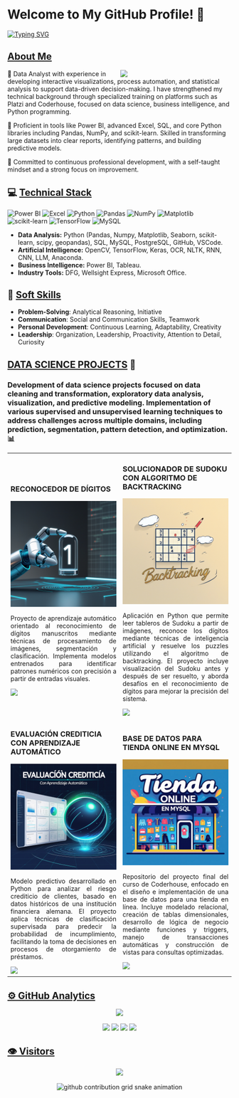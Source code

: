 # Welcome to My GitHub Profile! 👋

<a href="https://git.io/typing-svg">
  <img src="https://readme-typing-svg.herokuapp.com?font=Fibra+Cade&weight=500&size=41&pause=1000&color=29F719&background=E3FF2700&center=true&vCenter=true&random=false&width=500&lines=Analista+de+Datos;Especialista+Power+BI" alt="Typing SVG" />
</a>

## [About Me](https://github.com/pandao/editor.md "Heading link")
<picture> <img align="right" src="https://github.com/7oSkaaa/7oSkaaa/blob/main/Images/Right_Side.gif?raw=true" width = 250px></picture>

🎯 Data Analyst with experience in developing interactive visualizations, process automation, and statistical analysis to support data-driven decision-making. I have strengthened my technical background through specialized training on platforms such as Platzi and Coderhouse, focused on data science, business intelligence, and Python programming.

🔧 Proficient in tools like Power BI, advanced Excel, SQL, and core Python libraries including Pandas, NumPy, and scikit-learn. Skilled in transforming large datasets into clear reports, identifying patterns, and building predictive models.

🚀 Committed to continuous professional development, with a self-taught mindset and a strong focus on improvement.

## 💻 [Technical Stack](https://github.com/pandao/editor.md "Heading link")
![Power BI](https://img.shields.io/badge/Power%20BI-F2C811?style=for-the-badge&logo=microsoft-power-bi&logoColor=black)
![Excel](https://img.shields.io/badge/Microsoft%20Excel-217346?style=for-the-badge&logo=microsoft-excel&logoColor=white)
![Python](https://img.shields.io/badge/python-3670A0?style=for-the-badge&logo=python&logoColor=ffdd54)
![Pandas](https://img.shields.io/badge/pandas-%23150458.svg?style=for-the-badge&logo=pandas&logoColor=white)
![NumPy](https://img.shields.io/badge/numpy-%23013243.svg?style=for-the-badge&logo=numpy&logoColor=white)
![Matplotlib](https://img.shields.io/badge/Matplotlib-%23ffffff.svg?style=for-the-badge&logo=Matplotlib&logoColor=black)
![scikit-learn](https://img.shields.io/badge/scikit--learn-%23F7931E.svg?style=for-the-badge&logo=scikit-learn&logoColor=white)
![TensorFlow](https://img.shields.io/badge/TensorFlow-%23FF6F00.svg?style=for-the-badge&logo=TensorFlow&logoColor=white)
![MySQL](https://img.shields.io/badge/mysql-%2300000f.svg?style=for-the-badge&logo=mysql&logoColor=white)



- **Data Analysis:** Python (Pandas, Numpy, Matplotlib, Seaborn, scikit-learn, scipy, geopandas), SQL, MySQL, PostgreSQL, GitHub, VSCode.
- **Artificial Intelligence:** OpenCV, TensorFlow, Keras, OCR, NLTK, RNN, CNN, LLM, Anaconda.
- **Business Intelligence:** Power BI, Tableau.
- **Industry Tools:** DFG, Wellsight Express, Microsoft Office.

## 🚀 [Soft Skills](https://github.com/pandao/editor.md "Heading link")
- **Problem-Solving**: Analytical Reasoning, Initiative  
- **Communication**: Social and Communication Skills, Teamwork  
- **Personal Development**: Continuous Learning, Adaptability, Creativity  
- **Leadership**: Organization, Leadership, Proactivity, Attention to Detail, Curiosity  

## [DATA SCIENCE PROJECTS](https://github.com/pandao/editor.md "Heading link") 🚀
### Development of data science projects focused on data cleaning and transformation, exploratory data analysis, visualization, and predictive modeling. Implementation of various supervised and unsupervised learning techniques to address challenges across multiple domains, including prediction, segmentation, pattern detection, and optimization. 📊

<table>
<tr>
<td width="50%">
<h3>RECONOCEDOR DE DÍGITOS</h3>
<div>
<a href="https://github.com/BernaolaBarrientos/Reconocedor_de_digitos" target="_blank"><img src="imagenes/01.jpg" width="100%" alt="RECONOCEDOR DE DÍGITOS"></a>
<p align="justify">Proyecto de aprendizaje automático orientado al reconocimiento de dígitos manuscritos mediante técnicas de procesamiento de imágenes, segmentación y clasificación. Implementa modelos entrenados para identificar patrones numéricos con precisión a partir de entradas visuales.
    </p></p>
<a href="https://github.com/BernaolaBarrientos/Reconocedor_de_digitos" target="_blank">
<img src="https://img.shields.io/badge/CÓDIGO-54A5DA?style=for-the-badge&logo=github&logoColor=white">
</a>
</div>
</td>

<td width="50%">
<h3>SOLUCIONADOR DE SUDOKU CON ALGORITMO DE BACKTRACKING</h3>
<div>
<a href="https://github.com/BernaolaBarrientos/Sudoku_backtracking" target="_blank"><img src="imagenes/02.jpg" width="100%" alt="BACKTRACKING"></a>
<p align="justify">Aplicación en Python que permite leer tableros de Sudoku a partir de imágenes, reconoce los dígitos mediante técnicas de inteligencia artificial y resuelve los puzzles utilizando el algoritmo de backtracking. El proyecto incluye visualización del Sudoku antes y después de ser resuelto, y aborda desafíos en el reconocimiento de dígitos para mejorar la precisión del sistema.</p>
<a href="https://github.com/BernaolaBarrientos/Sudoku_backtracking" target="_blank">
<img src="https://img.shields.io/badge/C%C3%93DIGO-7FBC7F?style=for-the-badge&logo=github&logoColor=white">
</a>
</div>
</td>
</tr>



<tr>
<td width="50%">
<h3>EVALUACIÓN CREDITICIA CON APRENDIZAJE AUTOMÁTICO</h3>
<div>
<a href="https://github.com/BernaolaBarrientos/Evaluacion-Crediticia" target="_blank"><img src="imagenes/03.jpg" width="100%" alt="EVALUACIÓN CREDITICIA CON APRENDIZAJE AUTOMÁTICO"></a>
<p align="justify">Modelo predictivo desarrollado en Python para analizar el riesgo crediticio de clientes, basado en datos históricos de una institución financiera alemana. El proyecto aplica técnicas de clasificación supervisada para predecir la probabilidad de incumplimiento, facilitando la toma de decisiones en procesos de otorgamiento de préstamos.</p>
<a href="https://github.com/BernaolaBarrientos/Evaluacion-Crediticia" target="_blank">
<img src="https://img.shields.io/badge/CÓDIGO-54A5DA?style=for-the-badge&logo=github&logoColor=white">
</a>
</div>
</td>



<td width="50%">
<h3>BASE DE DATOS PARA TIENDA ONLINE EN MYSQL</h3>
<div>
<a href="https://github.com/BernaolaBarrientos/data-table-triggers-views-repo" target="_blank"><img src="imagenes/04.jpg" width="100%" alt="BASE DE DATOS PARA TIENDA ONLINE EN MYSQL"></a>
<p align="justify">Repositorio del proyecto final del curso de Coderhouse, enfocado en el diseño e implementación de una base de datos para una tienda en línea. Incluye modelado relacional, creación de tablas dimensionales, desarrollo de lógica de negocio mediante funciones y triggers, manejo de transacciones automáticas y construcción de vistas para consultas optimizadas.</p>
<a href="https://github.com/BernaolaBarrientos/data-table-triggers-views-repo" target="_blank">
<img src="https://img.shields.io/badge/C%C3%93DIGO-7FBC7F?style=for-the-badge&logo=github&logoColor=white">
</a>
</div>
</td>
</tr>

<!-- cerramos tabla -->
</tr>
</table>



## [⚙️ GitHub Analytics](https://github.com/pandao/editor.md "Heading link")

<p align="center">
  <a href="https://github.com/BernaolaBarrientos">
    <img height="180em" src="https://github-profile-summary-cards.vercel.app/api/cards/profile-details?username=BernaolaBarrientos&theme=github_dark" />
  </a>
</p>

<p align="center">
  <img height="150em" src="https://github-profile-summary-cards.vercel.app/api/cards/stats?username=BernaolaBarrientos&theme=github_dark" />
  <img height="150em" src="https://github-profile-summary-cards.vercel.app/api/cards/repos-per-language?username=BernaolaBarrientos&theme=github_dark" />
  <img height="150em" src="https://github-profile-summary-cards.vercel.app/api/cards/most-commit-language?username=BernaolaBarrientos&theme=github_dark" />
  <img height="150em" src="https://github-profile-summary-cards.vercel.app/api/cards/productive-time?username=BernaolaBarrientos&theme=github_dark&utcOffset=-5" />
</p>



## [👁️ Visitors](https://github.com/pandao/editor.md "Heading link")

<p align="center">   
  <img src="https://profile-counter.glitch.me/BernaolaBarrientos/count.svg" />  
</p>


<!-- GitHub contribution grid snake animation -->

<p align="center">
  <img src="https://raw.githubusercontent.com/devjosecarlosteles/devjosecarlosteles/output/github-contribution-grid-snake.svg" alt="github contribution grid snake animation" />
</p>



